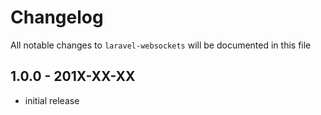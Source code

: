 # Changelog

All notable changes to `laravel-websockets` will be documented in this file

## 1.0.0 - 201X-XX-XX

- initial release
